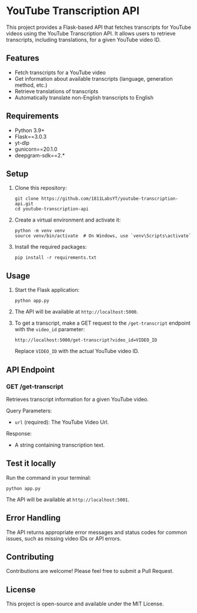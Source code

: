 # YouTube Transcription API

This project provides a Flask-based API that fetches transcripts for YouTube videos using the YouTube Transcription API. It allows users to retrieve transcripts, including translations, for a given YouTube video ID.

## Features

- Fetch transcripts for a YouTube video
- Get information about available transcripts (language, generation method, etc.)
- Retrieve translations of transcripts
- Automatically translate non-English transcripts to English

## Requirements

- Python 3.9+
- Flask==3.0.3
- yt-dlp
- gunicorn==20.1.0
- deepgram-sdk==2.\*

## Setup

1. Clone this repository:

   ```
   git clone https://github.com/1811LabsYT/youtube-transcription-api.git
   cd youtube-transcription-api
   ```

2. Create a virtual environment and activate it:

   ```
   python -m venv venv
   source venv/bin/activate  # On Windows, use `venv\Scripts\activate`
   ```

3. Install the required packages:
   ```
   pip install -r requirements.txt
   ```

## Usage

1. Start the Flask application:

   ```
   python app.py
   ```

2. The API will be available at `http://localhost:5000`.

3. To get a transcript, make a GET request to the `/get-transcript` endpoint with the `video_id` parameter:
   ```
   http://localhost:5000/get-transcript?video_id=VIDEO_ID
   ```
   Replace `VIDEO_ID` with the actual YouTube video ID.

## API Endpoint

### GET /get-transcript

Retrieves transcript information for a given YouTube video.

Query Parameters:

- `url` (required): The YouTube Video Url.

Response:

- A string containing transcription text.

## Test it locally

Run the command in your terminal:

```
python app.py
```

The API will be available at `http://localhost:5001`.

## Error Handling

The API returns appropriate error messages and status codes for common issues, such as missing video IDs or API errors.

## Contributing

Contributions are welcome! Please feel free to submit a Pull Request.

## License

This project is open-source and available under the MIT License.
